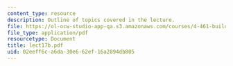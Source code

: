```yaml
---
content_type: resource
description: Outline of topics covered in the lecture.
file: https://ol-ocw-studio-app-qa.s3.amazonaws.com/courses/4-461-building-technology-i-materials-and-construction-fall-2004/02eeff6ca6da30e662ef16a2894db805_lect17b.pdf
file_type: application/pdf
resourcetype: Document
title: lect17b.pdf
uid: 02eeff6c-a6da-30e6-62ef-16a2894db805
---
```

